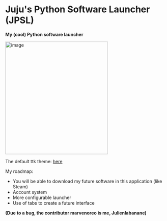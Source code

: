 # Juju's Python Software Launcher (JPSL)
**My (cool) Python software launcher**

<img width="322" height="352" alt="image" src="https://github.com/user-attachments/assets/b96dc0bc-d5cc-4abf-9c3c-f5a747b5b1bc" />

The default ttk theme: [here](https://github.com/rdbende/Azure-ttk-theme)

My roadmap:

- You will be able to download my future software in this application (like Steam)
- Account system
- More configurable launcher
- Use of tabs to create a future interface

**(Due to a bug, the contributor marvenoreo is me, Julienlabanane)**

